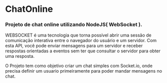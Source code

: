 # ChatOnline
 <h3>Projeto de chat online utilizando NodeJS( WebSocket ).</h3>
 <p> WEBSOCKET é uma tecnologia que torna possível abrir uma sessão de comunicação interativa entre o navegador do usuário e um servidor. Com esta API, você pode enviar mensagens para um servidor e receber respostas orientadas a eventos sem ter que consultar o servidor para obter uma resposta.</p>
 <p>O Projeto tem como objetivo criar um chat simples com Socket.io, onde precisa definir um usuario primeiramente para poder mandar mensagens no chat.</p>
